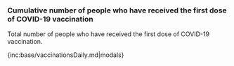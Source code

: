### Cumulative number of people who have received the first dose of COVID-19 vaccination

Total number of people who have received the first dose of COVID-19 vaccination.

{inc:base/vaccinationsDaily.md|modals}